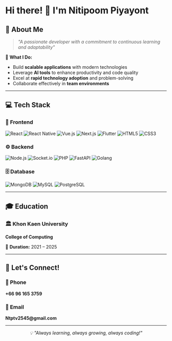 # Hi there! 👋 I'm **Nitipoom Piyayont**

## 🚀 **About Me**

> *"A passionate developer with a commitment to continuous learning and adaptability"*

🎯 **What I Do:**
- Build **scalable applications** with modern technologies
- Leverage **AI tools** to enhance productivity and code quality
- Excel at **rapid technology adoption** and problem-solving
- Collaborate effectively in **team environments**
---

## 💻 **Tech Stack**

<div>

### 🎨 **Frontend**
![React](https://img.shields.io/badge/React-20232A?style=for-the-badge&logo=react&logoColor=61DAFB)
![React Native](https://img.shields.io/badge/React_Native-20232A?style=for-the-badge&logo=react&logoColor=61DAFB)
![Vue.js](https://img.shields.io/badge/Vue.js-35495E?style=for-the-badge&logo=vuedotjs&logoColor=4FC08D)
![Next.js](https://img.shields.io/badge/Next.js-000000?style=for-the-badge&logo=nextdotjs&logoColor=white)
![Flutter](https://img.shields.io/badge/Flutter-02569B?style=for-the-badge&logo=flutter&logoColor=white)
![HTML5](https://img.shields.io/badge/HTML5-E34F26?style=for-the-badge&logo=html5&logoColor=white)
![CSS3](https://img.shields.io/badge/CSS3-1572B6?style=for-the-badge&logo=css3&logoColor=white)

### ⚙️ **Backend**
![Node.js](https://img.shields.io/badge/Node.js-339933?style=for-the-badge&logo=nodedotjs&logoColor=white)
![Socket.io](https://img.shields.io/badge/Socket.io-010101?style=for-the-badge&logo=socketdotio&logoColor=white)
![PHP](https://img.shields.io/badge/PHP-777BB4?style=for-the-badge&logo=php&logoColor=white)
![FastAPI](https://img.shields.io/badge/FastAPI-009688?style=for-the-badge&logo=fastapi&logoColor=white)
![Golang](https://img.shields.io/badge/Go-00ADD8?style=for-the-badge&logo=go&logoColor=white)

### 🗄️ **Database**
![MongoDB](https://img.shields.io/badge/MongoDB-4EA94B?style=for-the-badge&logo=mongodb&logoColor=white)
![MySQL](https://img.shields.io/badge/MySQL-00000F?style=for-the-badge&logo=mysql&logoColor=white)
![PostgreSQL](https://img.shields.io/badge/PostgreSQL-316192?style=for-the-badge&logo=postgresql&logoColor=white)

</div>

---


## 🎓 **Education**

<div>
        <h3>🏛️ Khon Kaen University</h3>
        <p><strong>College of Computing</strong></p>
        <p>📅 <strong>Duration:</strong> 2021 – 2025</p>
</div>

---

## 🤝 **Let's Connect!**

<div>
        <h3>📱 Phone</h3>
        <p><strong>+66 96 165 3759</strong></p>
        <h3>📧 Email</h3>
        <p><strong>Ntptv2545@gmail.com</strong></p>
</div>

---

<div align="center">
 <p>
    <em>💡 "Always learning, always growing, always coding!"</em>
</div>

